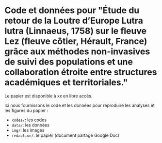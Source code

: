 Code et données pour "Étude du retour de la Loutre d’Europe Lutra lutra (Linnaeus, 1758) sur le fleuve Lez (fleuve côtier, Hérault, France) grâce aux méthodes non-invasives de suivi des populations et une collaboration étroite entre structures académiques et territoriales."
==================================================

Le papier est disponible à xx en libre accès. 

Ici nous fournissons le code et les données pour reproduire les analyses et les figures du papier : 

* `codes/`: les codes
* `data/`: les données
* `img/`: les images
* `redaction/`: le papier (document partagé Google Doc)
